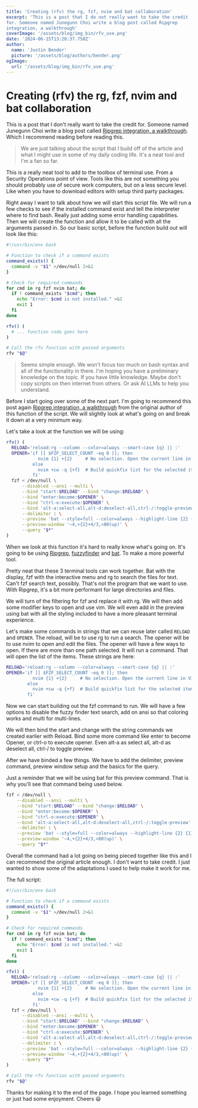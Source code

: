 ```yaml
---
title: 'Creating (rfv) the rg, fzf, nvim and bat collaboration'
excerpt: 'This is a post that I do not really want to take the credit 
for. Someone named Junegunn Choi write a blog post called Ripgrep
integration, a walkthrough'
coverImage: '/assets/blog/img_bin/rfv_use.png'
date: '2024-06-15T13:20:37.750Z'
author:
  name: 'Justin Bender'
  picture: '/assets/blog/authors/bender.png'
ogImage:
  url: '/assets/blog/img_bin/rfv_use.png'
---
```


# Creating (rfv) the rg, fzf, nvim and bat collaboration

This is a post that I don't really want to take the credit for. Someone
named Junegunn Choi write a blog post called [Ripgrep integration, a
walkthrough](https://junegunn.github.io/fzf/tips/ripgrep-integration/#ripgrep-integration-a-walkthrough).
Which I recommend reading before reading this.

> We are just talking about the script that I build off of the article
and what I might use in some of my daily coding life. It's a neat tool
and I'm a fan so far.

This is a really neat tool to add to the toolbox of terminal use. From a
Security Operations point of view. Tools like this are not something you
should probably use of secure work computers, but on a less secure
level. Like when you have to download editors with setup third party
packages.

Right away I want to talk about how we will start this script file. We
will run a few checks to see if the installed command exist and tell the
interpreter where to find bash. Really just adding some error handling
capabilities. Then we will create the function and allow it to be called
with all the arguments passed in. So our basic script, before the
function build out will look like this:

```bash
#!/usr/bin/env bash

# Function to check if a command exists
command_exists() {
  command -v "$1" >/dev/null 2>&1
}

# Check for required commands
for cmd in rg fzf nvim bat; do
  if ! command_exists "$cmd"; then
    echo "Error: $cmd is not installed." >&2
    exit 1
  fi
done

rfv() (
  # ... function code goes here
)

# Call the rfv function with passed arguments
rfv "$@"
```

> Seems simple enough. We won't focus too much on bash syntax and all of
the functionality in there. I'm hoping you have a preliminary knowledge
on the topic. If you have little knowledge. Maybe don't copy scripts on
then internet from others. Or ask AI LLMs to help you understand.

Before I start going over some of the next part. I'm going to recommend
this post again [Ripgrep integration, a
walkthrough](https://junegunn.github.io/fzf/tips/ripgrep-integration/#ripgrep-integration-a-walkthrough)
from the original author of this function of the script. We will
slightly look at what's going on and break it down at a very minimum
way.

Let's take a look at the function we will be using:

```bash
rfv() (
  RELOAD='reload:rg --column --color=always --smart-case {q} || :'
  OPENER='if [[ $FZF_SELECT_COUNT -eq 0 ]]; then
            nvim {1} +{2}     # No selection. Open the current line in Vim.
          else
            nvim +cw -q {+f}  # Build quickfix list for the selected items.
          fi'
  fzf < /dev/null \
      --disabled --ansi --multi \
      --bind "start:$RELOAD" --bind "change:$RELOAD" \
      --bind "enter:become:$OPENER" \
      --bind "ctrl-o:execute:$OPENER" \
      --bind 'alt-a:select-all,alt-d:deselect-all,ctrl-/:toggle-preview' \
      --delimiter : \
      --preview 'bat --style=full --color=always --highlight-line {2} {1}' \
      --preview-window '~4,+{2}+4/3,<80(up)' \
      --query "$*"
)
```

When we look at this function it's hard to really know what's going on.
It's going to be using [Ripgrep](https://github.com/BurntSushi/ripgrep),
[fuzzyfinder](https://github.com/junegunn/fzf) and [bat](https://github.com/sharkdp/bat). To make a more powerful tool.

Pretty neat that these 3 terminal tools can work together. Bat with the
display, fzf with the interactive menu and rg to search the files for
text. Can't fzf search text, possibly. That's not the program that we
want to use. With Ripgrep, it's a bit more performant for large
directories and files. 

We will turn of the filtering for fzf and replace
it with rg. We will then add some modifier keys to open and use vim. We
will even add in the preview using bat with all the styling included to
have a more pleasant terminal experience.

Let's make some commands in strings that we can reuse later called
`RELOAD` and `OPENER`. The reload, will be to use rg to run a search.
The opener will be to use nvim to open and edit the files. The opener
will have a few ways to open. If there are more than one path selected.
It will run a command. That will open the list of the items. These
strings are here:

```bash
RELOAD='reload:rg --column --color=always --smart-case {q} || :'
OPENER='if [[ $FZF_SELECT_COUNT -eq 0 ]]; then
          nvim {1} +{2}     # No selection. Open the current line in Vim.
        else
          nvim +cw -q {+f}  # Build quickfix list for the selected items.
        fi'
```

Now we can start building out the fzf command to run. We will have a few
options to disable the fuzzy finder text search, add on ansi so that
coloring works and multi for multi-lines.

We will then bind the start and change with the string commands we
created earlier with Reload. Bind some more command like enter to become
Opener, or ctrl-o to execute opener. Even alt-a as select all, alt-d as
deselect all, ctrl-/ to toggle preview.

After we have binded a few things. We have to add the delimiter,
preview command, preview window setup and the basics for the query.

Just a reminder that we will be using bat for this preview command. That
is why you'll see that command being used below.

```bash
fzf < /dev/null \
    --disabled --ansi --multi \
    --bind "start:$RELOAD" --bind "change:$RELOAD" \
    --bind "enter:become:$OPENER" \
    --bind "ctrl-o:execute:$OPENER" \
    --bind 'alt-a:select-all,alt-d:deselect-all,ctrl-/:toggle-preview' \
    --delimiter : \
    --preview 'bat --style=full --color=always --highlight-line {2} {1}' \
    --preview-window '~4,+{2}+4/3,<80(up)' \
    --query "$*"
```

Overall the command had a lot going on being pieced together like this
and I can recommend the original article enough. I don't want to take
credit. I just wanted to show some of the adaptations I used to help
make it work for me.

The full script:

```bash
#!/usr/bin/env bash

# Function to check if a command exists
command_exists() {
  command -v "$1" >/dev/null 2>&1
}

# Check for required commands
for cmd in rg fzf nvim bat; do
  if ! command_exists "$cmd"; then
    echo "Error: $cmd is not installed." >&2
    exit 1
  fi
done

rfv() (
  RELOAD='reload:rg --column --color=always --smart-case {q} || :'
  OPENER='if [[ $FZF_SELECT_COUNT -eq 0 ]]; then
            nvim {1} +{2}     # No selection. Open the current line in Vim.
          else
            nvim +cw -q {+f}  # Build quickfix list for the selected items.
          fi'
  fzf < /dev/null \
      --disabled --ansi --multi \
      --bind "start:$RELOAD" --bind "change:$RELOAD" \
      --bind "enter:become:$OPENER" \
      --bind "ctrl-o:execute:$OPENER" \
      --bind 'alt-a:select-all,alt-d:deselect-all,ctrl-/:toggle-preview' \
      --delimiter : \
      --preview 'bat --style=full --color=always --highlight-line {2} {1}' \
      --preview-window '~4,+{2}+4/3,<80(up)' \
      --query "$*"
)

# Call the rfv function with passed arguments
rfv "$@"
```

Thanks for making it to the end of the page. I hope you learned
something or just had some enjoyment. Cheers 😃
